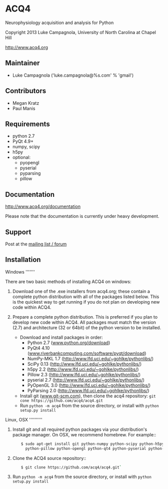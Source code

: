 ACQ4
====

Neurophysiology acquisition and analysis for Python

Copyright 2013 Luke Campagnola, University of North Carolina at Chapel Hill

<http://www.acq4.org>

Maintainer
----------

  * Luke Campagnola   ('luke.campagnola@%s.com' % 'gmail')

Contributors
------------

  * Megan Kratz
  * Paul Manis

Requirements
------------

  * python 2.7
  * PyQt 4.9+
  * numpy, scipy
  * h5py
  * optional:
      * pyopengl
      * pyserial
      * pyparsing
      * pillow



Documentation
-------------

http://www.acq4.org/documentation

Please note that the documentation is currently under heavy development.


Support
-------

Post at the [mailing list / forum](https://groups.google.com/forum/?fromgroups#!forum/acq4)


Installation
------------


Windows
'''''''

There are two basic methods of installing ACQ4 on windows:

1. Download one of the .exe installers from acq4.org; these contain a complete python distribution with all of the packages listed below. This is the quickest way to get running if you do not plan on developing new code within ACQ4.

2. Prepare a complete python distribution. This is preferred if you plan to develop new code within ACQ4. All packages must match the version (2.7) and architecture (32 or 64bit) of the python version to be installed.

	* Download and install packages in order:
	    * Python 2.7 (www.python.org/download)
	    * PyQt4 4.10 (www.riverbankcomputing.com/software/pyqt/download)
	    * NumPy-MKL 1.7 (http://www.lfd.uci.edu/~gohlke/pythonlibs/)
	    * SciPy 0.13 (http://www.lfd.uci.edu/~gohlke/pythonlibs/)
	    * h5py 2.2 (http://www.lfd.uci.edu/~gohlke/pythonlibs/)
	    * Pillow 2.3 (http://www.lfd.uci.edu/~gohlke/pythonlibs/)
	    * pyserial 2.7 (http://www.lfd.uci.edu/~gohlke/pythonlibs/)
	    * PyOpenGL 3.0 (http://www.lfd.uci.edu/~gohlke/pythonlibs/)
	    * PyParsing 2.0 (http://www.lfd.uci.edu/~gohlke/pythonlibs/)
    * Install git (www.git-scm.com), then clone the acq4 repository: `git cone https://github.com/acq4/acq4.git`
    * Run `python -m acq4` from the source directory, or install with `python setup.py install`


Linux, OSX
''''''''''

1. Install git and all required python packages via your distribution's package manager. On OSX, we recommend homebrew. For example::

```bash
       $ sudo apt-get install git python-numpy python-scipy python-h5py\
         python-pillow python-opengl python-qt4 python-pyserial python-pyparsing
```

2. Clone the ACQ4 source repository::

```bash
       $ git clone https://github.com/acq4/acq4.git`
```

3. Run `python -m acq4` from the source directory, or install with `python setup.py install`


